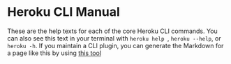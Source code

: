 Heroku CLI Manual
=================

These are the help texts for each of the core Heroku CLI commands. You can also see this text in your terminal with `heroku help `, `heroku --help`, or `heroku -h`. If you maintain a CLI plugin, you can generate the Markdown for a page like this by using [this tool](http://github.com/heroku/heroku-plugin-readme-generator)

